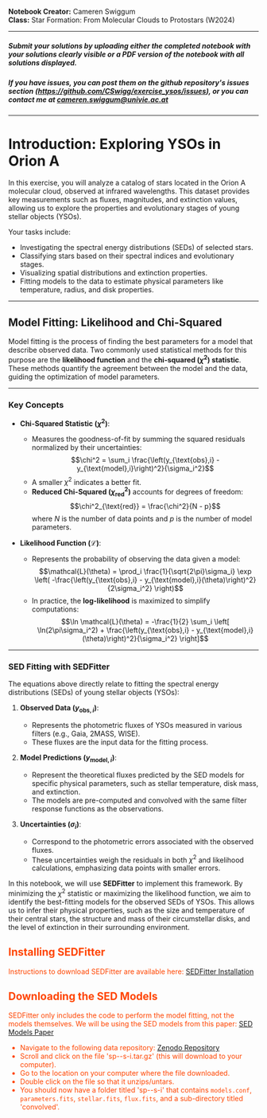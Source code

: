 **Notebook Creator:** Cameren Swiggum  
**Class:** Star Formation: From Molecular Clouds to Protostars (W2024)

---

##### Submit your solutions by uploading either the completed notebook with your solutions clearly visible or a PDF version of the notebook with all solutions displayed.

##### If you have issues, you can post them on the github repository's issues section (https://github.com/CSwigg/exercise_ysos/issues), or you can contact me at cameren.swiggum@univie.ac.at

---

# Introduction: Exploring YSOs in Orion A

In this exercise, you will analyze a catalog of stars located in the Orion A molecular cloud, observed at infrared wavelengths. This dataset provides key measurements such as fluxes, magnitudes, and extinction values, allowing us to explore the properties and evolutionary stages of young stellar objects (YSOs).

Your tasks include:
- Investigating the spectral energy distributions (SEDs) of selected stars.
- Classifying stars based on their spectral indices and evolutionary stages.
- Visualizing spatial distributions and extinction properties.
- Fitting models to the data to estimate physical parameters like temperature, radius, and disk properties.


---

## Model Fitting: Likelihood and Chi-Squared

Model fitting is the process of finding the best parameters for a model that describe observed data. Two commonly used statistical methods for this purpose are the **likelihood function** and the **chi-squared ($\chi^2$) statistic**. These methods quantify the agreement between the model and the data, guiding the optimization of model parameters.

---

### Key Concepts

- **Chi-Squared Statistic ($\chi^2$)**:
  - Measures the goodness-of-fit by summing the squared residuals normalized by their uncertainties:
    $$\chi^2 = \sum_i \frac{\left(y_{\text{obs},i} - y_{\text{model},i}\right)^2}{\sigma_i^2}$$
  - A smaller $\chi^2$ indicates a better fit.
  - **Reduced Chi-Squared ($\chi^2_{\text{red}}$)** accounts for degrees of freedom:
    $$\chi^2_{\text{red}} = \frac{\chi^2}{N - p}$$
    where $N$ is the number of data points and $p$ is the number of model parameters.

- **Likelihood Function ($\mathcal{L}$)**:
  - Represents the probability of observing the data given a model:
    $$\mathcal{L}(\theta) = \prod_i \frac{1}{\sqrt{2\pi}\sigma_i} \exp \left( -\frac{\left(y_{\text{obs},i} - y_{\text{model},i}(\theta)\right)^2}{2\sigma_i^2} \right)$$
  - In practice, the **log-likelihood** is maximized to simplify computations:
    $$\ln \mathcal{L}(\theta) = -\frac{1}{2} \sum_i \left[ \ln(2\pi\sigma_i^2) + \frac{\left(y_{\text{obs},i} - y_{\text{model},i}(\theta)\right)^2}{\sigma_i^2} \right]$$

---

### SED Fitting with SEDFitter

The equations above directly relate to fitting the spectral energy distributions (SEDs) of young stellar objects (YSOs):

1. **Observed Data ($y_{\text{obs},i}$)**:
   - Represents the photometric fluxes of YSOs measured in various filters (e.g., Gaia, 2MASS, WISE).
   - These fluxes are the input data for the fitting process.

2. **Model Predictions ($y_{\text{model},i}$)**:
   - Represent the theoretical fluxes predicted by the SED models for specific physical parameters, such as stellar temperature, disk mass, and extinction.
   - The models are pre-computed and convolved with the same filter response functions as the observations.

3. **Uncertainties ($\sigma_i$)**:
   - Correspond to the photometric errors associated with the observed fluxes.
   - These uncertainties weigh the residuals in both $\chi^2$ and likelihood calculations, emphasizing data points with smaller errors.

In this notebook, we will use **SEDFitter** to implement this framework. By minimizing the $\chi^2$ statistic or maximizing the likelihood function, we aim to identify the best-fitting models for the observed SEDs of YSOs. This allows us to infer their physical properties, such as the size and temperature of their central stars, the structure and mass of their circumstellar disks, and the level of extinction in their surrounding environment.

</div>

<div style="color: #FF4500;">

## Installing SEDFitter
Instructions to download SEDFitter are available here: [SEDFitter Installation](https://sedfitter.readthedocs.io/en/stable/installation.html)

## Downloading the SED Models
SEDFitter only includes the code to perform the model fitting, not the models themselves. We will be using the SED models from this paper: [SED Models Paper](https://arxiv.org/abs/1703.05765)

- Navigate to the following data repository: [Zenodo Repository](https://zenodo.org/records/166732)
- Scroll and click on the file 'sp--s-i.tar.gz' (this will download to your computer).
- Go to the location on your computer where the file downloaded.
- Double click on the file so that it unzips/untars.
- You should now have a folder titled 'sp--s-i' that contains `models.conf`, `parameters.fits`, `stellar.fits`, `flux.fits`, and a sub-directory titled 'convolved'.

</div>

